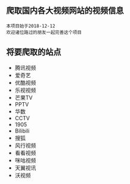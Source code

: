 爬取国内各大视频网站的视频信息
------------------------------
    本项目始于2018-12-12
    欢迎诸位路过的朋友一起完善这个项目
    
将要爬取的站点
-------------------------------
- 腾讯视频
- 爱奇艺
- 优酷视频
- 乐视视频
- 芒果TV
- PPTV
- 华数
- CCTV
- 1905
- Bilibili
- 搜狐
- 风行视频
- 看看视频
- 咪咕视频
- 天翼视讯
- 沃视频